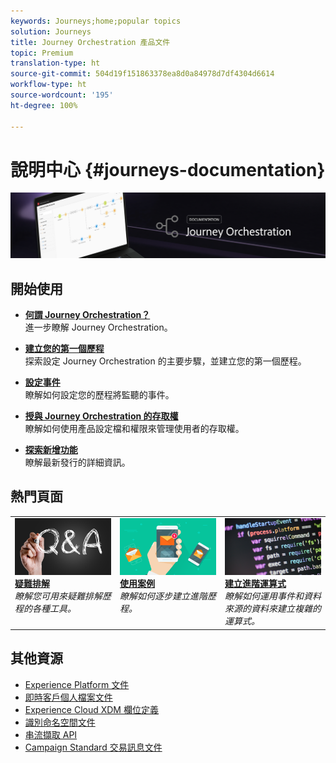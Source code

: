 ```yaml
---
keywords: Journeys;home;popular topics
solution: Journeys
title: Journey Orchestration 產品文件
topic: Premium
translation-type: ht
source-git-commit: 504d19f151863378ea8d0a84978d7df4304d6614
workflow-type: ht
source-wordcount: '195'
ht-degree: 100%

---
```



# 說明中心 {#journeys-documentation}

![](using/assets/do-not-localize/bannerjourney.png)

## 開始使用

* **[何謂 Journey Orchestration？](using/about/about-journey-orchestration.md)**<br/>進一步瞭解 Journey Orchestration。

* **[建立您的第一個歷程](using/about/get-started.md)**<br/>探索設定 Journey Orchestration 的主要步驟，並建立您的第一個歷程。

* **[設定事件](using/event/about-events.md#section_tbk_5qt_pgb)**<br/>瞭解如何設定您的歷程將監聽的事件。

* **[授與 Journey Orchestration 的存取權](using/about/access-management.md)**<br/>瞭解如何使用產品設定檔和權限來管理使用者的存取權。

* **[探索新增功能](using/release-notes/release-notes.md)**<br/>瞭解最新發行的詳細資訊。

## 熱門頁面

<table>
<tr>
    <td valign="top">
        <a href="using/about/troubleshooting.md">
       <img alt="開發人員" src="using/assets/do-not-localize/FAQ.png" />
       </a>
    <div>
    <a href="using/about/troubleshooting.md"><strong>疑難排解</strong></a>
    </div>
    <em>瞭解您可用來疑難排解歷程的各種工具。</em>
    <br>
  </td>
  <td valign="top">
    <a href="using/usecase/building-the-journey.md">
      <img alt="建立" src="using/assets/do-not-localize/design.png"/>
    </a>
    <div>
    <a href="using/usecase/building-the-journey.md"><strong>使用案例</strong></a>
    </div>
    <em>瞭解如何逐步建立進階歷程。</em>
    <br>
  </td>
  <td valign="top">
    <a href="using/expression/expressionadvanced.md">
      <img alt="條件" src="using/assets/do-not-localize/dev.png"/>
    </a>
    <div>
    <a href="using/expression/expressionadvanced.md"><strong>建立進階運算式</strong></a>
    </div>
    <em>瞭解如何運用事件和資料來源的資料來建立複雜的運算式。 </em>
    <br>
  </td>
</tr>
</table>

## 其他資源

* [Experience Platform 文件](https://www.adobe.com/tw/experience-platform/documentation-and-developer-resources.html)
* [即時客戶個人檔案文件](https://docs.adobe.com/content/help/zh-Hant/experience-platform/profile/home.html)
* [Experience Cloud XDM 欄位定義](https://docs.adobe.com/content/help/zh-Hant/experience-platform/xdm/home.html)
* [識別命名空間文件](https://docs.adobe.com/content/help/zh-Hant/experience-platform/identity/home.html)
* [串流擷取 API](https://docs.adobe.com/content/help/zh-Hant/experience-platform/ingestion/streaming/overview.html)
* [Campaign Standard 交易訊息文件](https://docs.adobe.com/content/help/zh-Hant/campaign-standard/using/communication-channels/transactional-messaging/about-transactional-messaging.html)
